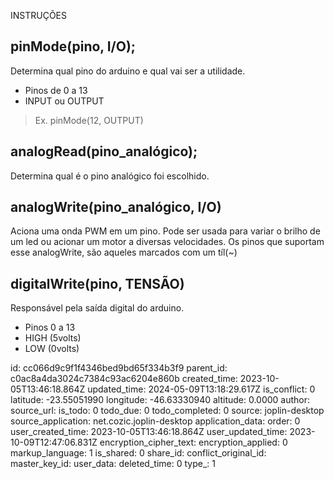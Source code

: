 INSTRUÇÕES

## pinMode(pino, I/O);
Determina qual pino do arduino e qual vai ser a utilidade.
- Pinos de 0 a 13
- INPUT ou OUTPUT

> Ex.
> pinMode(12, OUTPUT)

## analogRead(pino_analógico);
Determina qual é o pino analógico foi escolhido.

## analogWrite(pino_analógico, I/O)
Aciona uma onda PWM em um pino. Pode ser usada para variar o brilho de um led ou acionar um motor a diversas velocidades.
Os pinos que suportam esse analogWrite, são aqueles marcados com um tíl(~)

## digitalWrite(pino, TENSÃO)
Responsável pela saída digital do arduino.
- Pinos 0 a 13
- HIGH (5volts)
- LOW (0volts)

id: cc066d9c9f1f4346bed9bd65f334b3f9
parent_id: c0ac8a4da3024c7384c93ac6204e860b
created_time: 2023-10-05T13:46:18.864Z
updated_time: 2024-05-09T13:18:29.617Z
is_conflict: 0
latitude: -23.55051990
longitude: -46.63330940
altitude: 0.0000
author: 
source_url: 
is_todo: 0
todo_due: 0
todo_completed: 0
source: joplin-desktop
source_application: net.cozic.joplin-desktop
application_data: 
order: 0
user_created_time: 2023-10-05T13:46:18.864Z
user_updated_time: 2023-10-09T12:47:06.831Z
encryption_cipher_text: 
encryption_applied: 0
markup_language: 1
is_shared: 0
share_id: 
conflict_original_id: 
master_key_id: 
user_data: 
deleted_time: 0
type_: 1